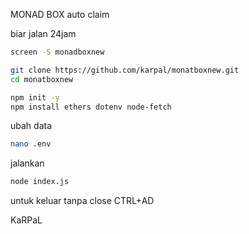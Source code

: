 MONAD BOX auto claim

biar jalan 24jam
```bash
screen -S monadboxnew
```

```bash
git clone https://github.com/karpal/monatboxnew.git
cd monatboxnew

```

```bash
npm init -y
npm install ethers dotenv node-fetch

```

ubah data
```bash
nano .env

```

jalankan
```bash
node index.js

```
untuk keluar tanpa close 
CTRL+AD

KaRPaL
